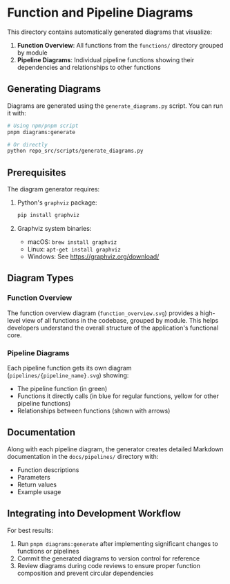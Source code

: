 # Function and Pipeline Diagrams

This directory contains automatically generated diagrams that visualize:

1. **Function Overview**: All functions from the `functions/` directory grouped by module
2. **Pipeline Diagrams**: Individual pipeline functions showing their dependencies and relationships to other functions

## Generating Diagrams

Diagrams are generated using the `generate_diagrams.py` script. You can run it with:

```bash
# Using npm/pnpm script
pnpm diagrams:generate

# Or directly
python repo_src/scripts/generate_diagrams.py
```

## Prerequisites

The diagram generator requires:

1. Python's `graphviz` package:
   ```bash
   pip install graphviz
   ```

2. Graphviz system binaries:
   - macOS: `brew install graphviz`
   - Linux: `apt-get install graphviz`
   - Windows: See https://graphviz.org/download/

## Diagram Types

### Function Overview

The function overview diagram (`function_overview.svg`) provides a high-level view of all functions in the codebase, grouped by module. This helps developers understand the overall structure of the application's functional core.

### Pipeline Diagrams

Each pipeline function gets its own diagram (`pipelines/{pipeline_name}.svg`) showing:

- The pipeline function (in green)
- Functions it directly calls (in blue for regular functions, yellow for other pipeline functions)
- Relationships between functions (shown with arrows)

## Documentation

Along with each pipeline diagram, the generator creates detailed Markdown documentation in the `docs/pipelines/` directory with:

- Function descriptions
- Parameters
- Return values
- Example usage

## Integrating into Development Workflow

For best results:

1. Run `pnpm diagrams:generate` after implementing significant changes to functions or pipelines
2. Commit the generated diagrams to version control for reference
3. Review diagrams during code reviews to ensure proper function composition and prevent circular dependencies 